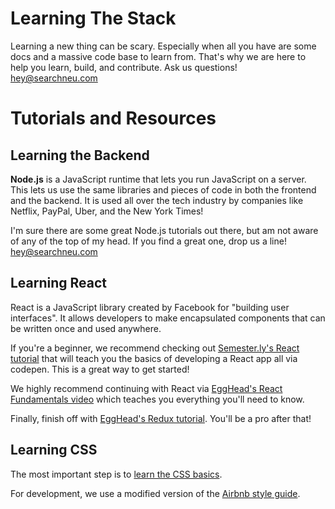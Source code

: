 
# Learning The Stack

Learning a new thing can be scary. Especially when all you have are some docs and a massive code base to learn from. That's why we are here to help you learn, build, and contribute. Ask us questions! hey@searchneu.com

# Tutorials and Resources

## Learning the Backend

**Node.js** is a JavaScript runtime that lets you run JavaScript on a server. This lets us use the same libraries and pieces of code in both the frontend and the backend. It is used all over the tech industry by companies like Netflix, PayPal, Uber, and the New York Times!

I'm sure there are some great Node.js tutorials out there, but am not aware of any of the top of my head. If you find a great one, drop us a line! hey@searchneu.com

## Learning React

React is a JavaScript library created by Facebook for "building user interfaces". It allows developers to make encapsulated components that can be written once and used anywhere. 

If you're a beginner, we recommend checking out [Semester.ly's React tutorial](https://github.com/noahpresler/React-Tutorial) that will teach you the basics of developing a React app all via codepen. This is a great way to get started! 

We highly recommend continuing with React via [EggHead's React Fundamentals video](https://egghead.io/courses/react-fundamentals>) which teaches you everything you'll need to know.

Finally, finish off with [EggHead's Redux tutorial](https://egghead.io/courses/getting-started-with-redux>). You'll be a pro after that! 

## Learning CSS

The most important step is to [learn the CSS basics](https://www.w3schools.com/css/).

For development, we use a modified version of the [Airbnb style guide](https://github.com/airbnb/css).
